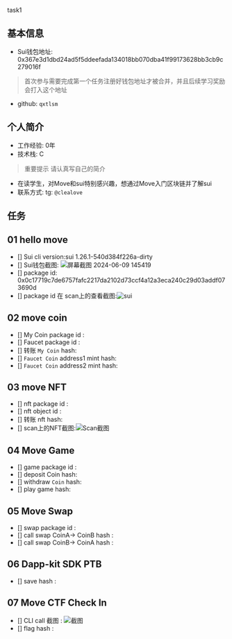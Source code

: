 task1
## 基本信息
- Sui钱包地址: 0x367e3d1dbd24ad5f5ddeefada134018bb070dba41f99173628bb3cb9c279016f
> 首次参与需要完成第一个任务注册好钱包地址才被合并，并且后续学习奖励会打入这个地址
- github: `qxtlsm`

## 个人简介
- 工作经验: 0年
- 技术栈: C
> 重要提示 请认真写自己的简介
- 在读学生，对Move和sui特别感兴趣，想通过Move入门区块链并了解sui
- 联系方式: tg: `@clealove` 

## 任务

##   01 hello move  
- [] Sui cli version:sui 1.26.1-540d384f226a-dirty
- [] Sui钱包截图: ![屏幕截图 2024-06-09 145419](https://github.com/qxtlsm/task1/assets/65532926/99b7f35c-5930-4efc-af1d-a9291a09488a)
- [] package id: 0x0c17719c7de6757fafc2217da2102d73ccf4a12a3eca240c29d03addf073690d
- [] package id 在 scan上的查看截图:![sui](https://github.com/qxtlsm/task1/assets/65532926/2e9a3e37-d90d-4341-bd6f-8c832f20b370)
##   02 move coin
- [] My Coin package id : 
- [] Faucet package id : 
- [] 转账 `My Coin` hash:
- [] `Faucet Coin` address1 mint hash:
- [] `Faucet Coin` address2 mint hash:

##   03 move NFT
- [] nft package id :
- [] nft object id : 
- [] 转账 nft  hash:
- [] scan上的NFT截图:![Scan截图](./images/你的图片地址)

##   04 Move Game
- [] game package id :
- [] deposit Coin hash:
- [] withdraw `Coin` hash:
- [] play game hash:

##   05 Move Swap
- [] swap package id :
- [] call swap CoinA-> CoinB  hash :
- [] call swap CoinB-> CoinA  hash :

##   06 Dapp-kit SDK PTB
- [] save hash :

##   07 Move CTF Check In
- [] CLI call 截图 : ![截图](./images/你的图片地址)
- [] flag hash :

